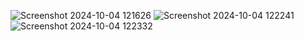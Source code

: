 ![Screenshot 2024-10-04 121626](https://github.com/user-attachments/assets/7810592d-dfc4-4f14-a68d-9163a4c8e693)
![Screenshot 2024-10-04 122241](https://github.com/user-attachments/assets/c09d5f43-a80a-484b-8582-69486bef4fd4)
![Screenshot 2024-10-04 122332](https://github.com/user-attachments/assets/c430f528-43b5-474e-8e9b-b756e95491ba)


